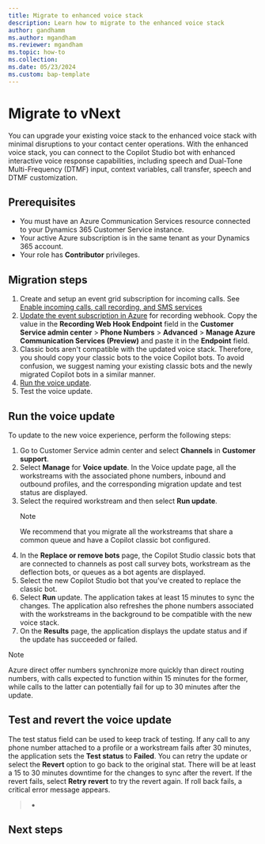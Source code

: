 ```yaml
---
title: Migrate to enhanced voice stack
description: Learn how to migrate to the enhanced voice stack
author: gandhamm
ms.author: mgandham
ms.reviewer: mgandham
ms.topic: how-to 
ms.collection: 
ms.date: 05/23/2024
ms.custom: bap-template
---
```



# Migrate to vNext

You can upgrade your existing voice stack to the enhanced voice stack with minimal disruptions to your contact center operations. With the enhanced voice stack, you can connect to the Copilot Studio bot with enhanced interactive voice response capabilities, including speech and Dual-Tone Multi-Frequency (DTMF) input, context variables, call transfer, speech and DTMF customization.

## Prerequisites

- You must have an Azure Communication Services resource connected to your Dynamics 365 Customer Service instance.
- Your active Azure subscription is in the same tenant as your Dynamics 365 account.
- Your role has **Contributor** privileges.

## Migration steps

1. Create and setup an event grid subscription for incoming calls. See [Enable incoming calls, call recording, and SMS services](config-acs-voice.md#enable-incoming-calls-call-recording-and-sms-services)
1. [Update the event subscription in Azure](/azure/communication-services/quickstarts/events/subscribe-to-events?pivots=platform-azp#update-event-subscription) for recording webhook. Copy the value in the **Recording Web Hook Endpoint** field in the **Customer Service admin center** > **Phone Numbers** > **Advanced** > **Manage Azure Communication Services (Preview)** and paste it in the **Endpoint** field.
1. Classic bots aren't compatible with the updated voice stack. Therefore, you should copy your classic bots to the voice Copilot bots.  To avoid confusion, we suggest naming your existing classic bots and the newly migrated Copilot bots in a similar manner.
1. [Run the voice update](#run-the-voice-update).
1. Test the voice update.

## Run the voice update
To update to the new voice experience, perform the following steps:

1. Go to Customer Service admin center and select **Channels** in **Customer support**.
1. Select **Manage** for **Voice update**. In the Voice update page, all the workstreams with the associated phone numbers, inbound and outbound profiles, and the corresponding migration update and test status are displayed.
1. Select the required workstream and then select **Run update**.
    > [!NOTE]
    > We recommend that you migrate all the workstreams that share a common queue and have a Copilot classic bot configured.
1. In the **Replace or remove bots** page, the Copilot Studio classic bots that are connected to channels as post call survey bots, workstream as the deflection bots, or queues as a bot agents are displayed.
1. Select the new Copilot Studio bot that you’ve created to replace the classic bot.
1. Select **Run** update. The application takes at least 15 minutes to sync the changes. The application also refreshes the phone numbers associated with the workstreams in the background to be compatible with the new voice stack.
1. On the **Results** page, the application displays the update status and if the update has succeeded or failed.

> [!NOTE]
> Azure direct offer numbers synchronize more quickly than direct routing numbers, with calls expected to function within 15 minutes for the former, while calls to the latter can potentially fail for up to 30 minutes after the update.

## Test and revert the voice update

The test status field can be used to keep track of testing.  If any call to any phone number attached to a profile or a workstream fails after 30 minutes, the application sets the **Test status** to **Failed**. You can retry the update or select the **Revert** option to go back to the original stat. There will be at least a 15 to 30 minutes downtime for the changes to sync after the revert. If the revert fails, select **Retry revert**  to try the revert again.
If roll back fails, a critical error message appears.


> - 

## Next steps

<!--Remove all the comments in this template before you sign-off or merge to the main branch.-->
